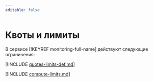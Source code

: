 ```yaml
---
editable: false
---
```


# Квоты и лимиты

В сервисе [!KEYREF monitoring-full-name] действуют следующие ограничения:

[!INCLUDE [quotes-limits-def.md](../../_includes/quotes-limits-def.md)]

[!INCLUDE [compute-limits.md](../../_includes/monitoring/monitoring-limits.md)]
